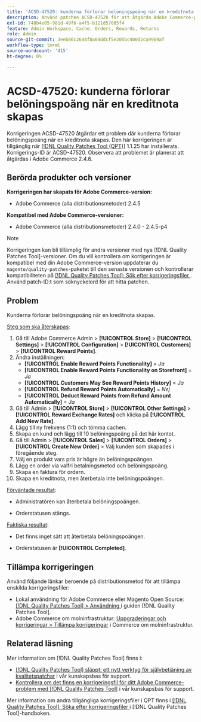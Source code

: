 ```yaml
---
title: 'ACSD-47520: kunderna förlorar belöningspoäng när en kreditnota skapas'
description: Använd patchen ACSD-47520 för att åtgärda Adobe Commerce-problemet där kunderna förlorar belöningspoäng när en kreditnota skapas.
exl-id: 748b4e05-981d-49f6-a4f5-b121d57085f4
feature: Admin Workspace, Cache, Orders, Rewards, Returns
role: Admin
source-git-commit: 3eeb86c2644f8a04ddcf5e205bc400d2ca9969af
workflow-type: tm+mt
source-wordcount: '415'
ht-degree: 0%

---
```


# ACSD-47520: kunderna förlorar belöningspoäng när en kreditnota skapas

Korrigeringen ACSD-47520 åtgärdar ett problem där kunderna förlorar belöningspoäng när en kreditnota skapas. Den här korrigeringen är tillgänglig när [[!DNL Quality Patches Tool (QPT)]](/help/announcements/adobe-commerce-announcements/magento-quality-patches-released-new-tool-to-self-serve-quality-patches.md) 1.1.25 har installerats. Korrigerings-ID är ACSD-47520. Observera att problemet är planerat att åtgärdas i Adobe Commerce 2.4.6.

## Berörda produkter och versioner

**Korrigeringen har skapats för Adobe Commerce-version:**
* Adobe Commerce (alla distributionsmetoder) 2.4.5

**Kompatibel med Adobe Commerce-versioner:**
* Adobe Commerce (alla distributionsmetoder) 2.4.0 - 2.4.5-p4

>[!NOTE]
>
>Korrigeringen kan bli tillämplig för andra versioner med nya [!DNL Quality Patches Tool]-versioner. Om du vill kontrollera om korrigeringen är kompatibel med din Adobe Commerce-version uppdaterar du `magento/quality-patches`-paketet till den senaste versionen och kontrollerar kompatibiliteten på [[!DNL Quality Patches Tool]: Sök efter korrigeringsfiler ](https://experienceleague.adobe.com/tools/commerce-quality-patches/index.html). Använd patch-ID:t som söknyckelord för att hitta patchen.

## Problem

Kunderna förlorar belöningspoäng när en kreditnota skapas.

<u>Steg som ska återskapas</u>:

1. Gå till Adobe Commerce Admin > **[!UICONTROL Store]** > **[!UICONTROL Settings]** > **[!UICONTROL Configuration]** > **[!UICONTROL Customers]** > **[!UICONTROL Reward Points]**.
1. Ändra inställningen:
   * **[!UICONTROL Enable Reward Points Functionality]** = _Ja_
   * **[!UICONTROL Enable Reward Points Functionality on Storefront]** = _Ja_
   * **[!UICONTROL Customers May See Reward Points History]** = _Ja_
   * **[!UICONTROL Refund Reward Points Automatically]** = _Nej_
   * **[!UICONTROL Deduct Reward Points from Refund Amount Automatically]** = _Ja_
1. Gå till Admin > **[!UICONTROL Store]** > **[!UICONTROL Other Settings]** > **[!UICONTROL Reward Exchange Rates]** och klicka på **[!UICONTROL Add New Rate]**.
1. Lägg till ny frekvens (1:1) och tömma cachen.
1. Skapa en kund och lägg till 10 belöningspoäng på det här kontot.
1. Gå till Admin > **[!UICONTROL Sales]** > **[!UICONTROL Orders]** > **[!UICONTROL Create New Order]** > Välj kunden som skapades i föregående steg.
1. Välj en produkt vars pris är högre än belöningspoängen.
1. Lägg en order via valfri betalningsmetod och belöningspoäng.
1. Skapa en faktura för ordern.
1. Skapa en kreditnota, men återbetala inte belöningspoängen.

<u>Förväntade resultat</u>:

* Administratören kan återbetala belöningspoängen.

* Orderstatusen stängs.

<u>Faktiska resultat</u>:

* Det finns inget sätt att återbetala belöningspoängen.

* Orderstatusen är **[!UICONTROL Completed]**.

## Tillämpa korrigeringen

Använd följande länkar beroende på distributionsmetod för att tillämpa enskilda korrigeringsfiler:

* Lokal användning för Adobe Commerce eller Magento Open Source: [[!DNL Quality Patches Tool] > Användning ](https://experienceleague.adobe.com/docs/commerce-operations/tools/quality-patches-tool/usage.html) i guiden [!DNL Quality Patches Tool].
* Adobe Commerce om molninfrastruktur: [Uppgraderingar och korrigeringar > Tillämpa korrigeringar](https://experienceleague.adobe.com/docs/commerce-cloud-service/user-guide/develop/upgrade/apply-patches.html) i Commerce om molninfrastruktur.

## Relaterad läsning

Mer information om [!DNL Quality Patches Tool] finns i:

* [[!DNL Quality Patches Tool] släppt: ett nytt verktyg för självbetjäning av kvalitetspatchar](/help/announcements/adobe-commerce-announcements/magento-quality-patches-released-new-tool-to-self-serve-quality-patches.md) i vår kunskapsbas för support.
* [Kontrollera om det finns en korrigeringsfil för ditt Adobe Commerce-problem med  [!DNL Quality Patches Tool]](/help/support-tools/patches-available-in-qpt-tool/check-patch-for-magento-issue-with-magento-quality-patches.md) i vår kunskapsbas för support.

Mer information om andra tillgängliga korrigeringsfiler i QPT finns i [[!DNL Quality Patches Tool]: Söka efter korrigeringsfiler ](https://experienceleague.adobe.com/tools/commerce-quality-patches/index.html) i [!DNL Quality Patches Tool]-handboken.
